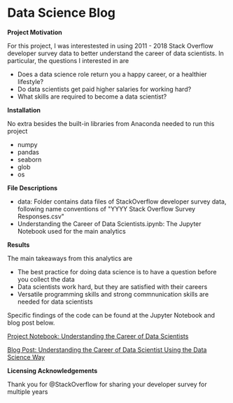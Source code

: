 # Data Science Blog

**Project Motivation**

For this project, I was interestested in using 2011 - 2018 Stack Overflow developer survey data to better understand the career of data scientists. In particular, the questions I interested in are

* Does a data science role return you a happy career, or a healthier lifestyle?
* Do data scientists get paid higher salaries for working hard?
* What skills are required to become a data scientist?

**Installation**

No extra besides the built-in libraries from Anaconda needed to run this project

* numpy
* pandas
* seaborn
* glob
* os

**File Descriptions**

* data: Folder contains data files of StackOverflow developer survey data, following name conventions of "YYYY Stack Overflow Survey Responses.csv"
* Understanding the Career of Data Scientists.ipynb: The Jupyter Notebook used for the main analytics

**Results**

The main takeaways from this analytics are

* The best practice for doing data science is to have a question before you collect the data
* Data scientists work hard, but they are satisfied with their careers
* Versatile programming skills and strong commnunication skills are needed for data scientists

Specific findings of the code can be found at the Jupyter Notebook and blog post below.

[Project Notebook: Understanding the Career of Data Scientists](http://nbviewer.jupyter.org/github/chenbowen184/Data_Scientist_Nanodegree/blob/master/Project%204%20-%20Data%20Science%20Blog/Understanding%20the%20Career%20of%20Data%20Scientists.ipynb) 

[Blog Post: Understanding the Career of Data Scientist Using the Data Science Way](https://medium.com/@bowenchen/understanding-the-career-of-data-scientists-in-a-data-science-way-9bd63817221e)

**Licensing Acknowledgements**

Thank you for @StackOverflow for sharing your developer survey for multiple years
